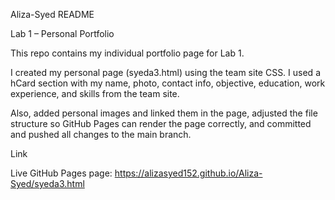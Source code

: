 Aliza-Syed README

Lab 1 – Personal Portfolio

This repo contains my individual portfolio page for Lab 1.

I created my personal page (syeda3.html) using the team site CSS. I used a hCard section with my name, photo, contact info, objective, education, work experience, and skills from the team site.

Also, added personal images and linked them in the page, adjusted the file structure so GitHub Pages can render the page correctly, and committed and pushed all changes to the main branch.

Link

Live GitHub Pages page:
https://alizasyed152.github.io/Aliza-Syed/syeda3.html